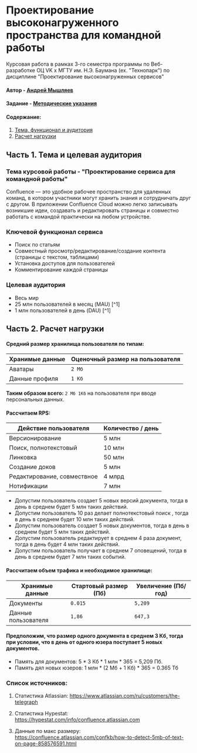 # Проектирование высоконагруженного пространства для командной работы

Курсовая работа в рамках 3-го семестра программы по Веб-разработке ОЦ VK x МГТУ им. Н.Э. Баумана (ex. "Технопарк") по дисциплине "Проектирование высоконагруженных сервисов"

#### Автор - [Андрей Мышляев](https://park.vk.company/profile/a.myshliaev/ "Страница на портале VK x МГТУ")
#### Задание - [Методические указания](https://github.com/init/highload/blob/main/homework_architecture.md)

#### Содержание:
1. [Тема, функционал и аудитория](#1)
2. [Расчет нагрузки](#2)


## Часть 1. Тема и целевая аудитория <a name="1"></a>

### Тема курсовой работы - **"Проектирование сервиса для командной работы"**
Confluence — это удобное рабочее пространство для удаленных команд, в котором участники могут хранить знания и сотрудничать друг с другом. В приложении Confluence Cloud можно легко записывать возникшие идеи, создавать и редактировать страницы и совместно работать с командой практически на любом устройстве.


### Ключевой функционал сервиса
- Поиск по статьям
- Совместный просмотр/редактирование/создание контента (страницы с текстом, таблицами)
- Установка доступов для пользователей
- Комментирование каждой страницы

### Целевая аудитория
- Весь мир
- 25 млн пользователей в месяц (MAU) [^1]
- 1 млн пользователей в день (DAU) [^1]

## Часть 2. Расчет нагрузки <a name="2"></a>

#### Средний размер хранилища пользователя по типам:

| Хранимые данные   | Оценочный размер на пользователя         |
|-------------------|------------------------------------------|
| Аватары              | `2 Мб`                            |
| Данные профиля              | `1 Кб`                     |


**Таким образом всего:** `2 Мб 1Кб` на пользователя при вводе персональных данных.

#### Рассчитаем RPS:

|Действие пользователя |Количество / день|
| ------------- |-------------|
|Версионирование| 5 млн |
|Поиск, полнотекстовый| 10 млн |
|Линковка| 50 млн |
|Создание доков | 5 млн |
|Редактирование, совмествное| 4 млрд |
|Нотификации| 7 млн |

- Допустим пользователь создает 5 новых версий документа, тогда в день в среднем будет 5 млн таких действий.
- Допустим пользователь 10 раз делает полнотекстовый поиск , тогда в день в среднем будет 10 млн таких действий.
- Допустим пользователь создает 5 новых документов, тогда в день в среднем будет 5 млн таких действий.
- Допустим пользователь редактирует в среднем 4 раза документ, тогда в день будет 4 млн таких действий.
- Допустим пользователь получает в среднем 7 оповещений, тогда в день в среднем будет 7 млн таких событий.


#### Рассчитаем объем трафика и необходимое хранилище:

| Хранимые данные   | Стартовый размер (Пб)  | Увеличение (Пб/год)    |
|-------------------|------------------------|------------------|
| Документы              | `0.015`            |        `5,209`       |
| Данные пользователя              | `1,86`  |          `647,3`         |

#### Предположим, что размер одного документа в среднем 3 Кб, тогда при условии, что в день от одного юзера поступает 5 новых документов.
- Память для документов: 5 * 3 Кб * 1 млн * 365 =  5,209 Пб.
- Память дял новых юзеров: 1 млн * (2 Мб + 1 Кб) * 365 = 0.365 Тб

### Список источников:
1. Статистика Atlassian: https://www.atlassian.com/ru/customers/the-telegraph

2. Статистика Hypestat: https://hypestat.com/info/confluence.atlassian.com

3. Данные по макс размеру: https://confluence.atlassian.com/confkb/how-to-detect-5mb-of-text-on-page-858576591.html

